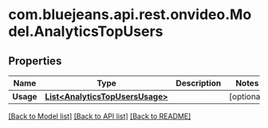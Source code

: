 # com.bluejeans.api.rest.onvideo.Model.AnalyticsTopUsers
## Properties

Name | Type | Description | Notes
------------ | ------------- | ------------- | -------------
**Usage** | [**List&lt;AnalyticsTopUsersUsage&gt;**](AnalyticsTopUsersUsage.md) |  | [optional] 

[[Back to Model list]](../README.md#documentation-for-models) [[Back to API list]](../README.md#documentation-for-api-endpoints) [[Back to README]](../README.md)


